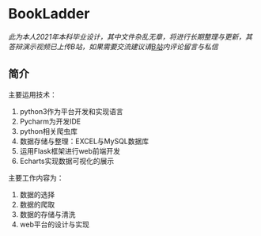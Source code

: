 # BookLadder
_此为本人2021年本科毕业设计，其中文件杂乱无章，将进行长期整理与更新，其答辩演示视频已上传B站，如果需要交流建议请[B站](https://www.bilibili.com/video/BV1V34y1q7WF/)内评论留言与私信_

## 简介  
主要运用技术：  
1. python3作为平台开发和实现语言
2. Pycharm为开发IDE
3. python相关爬虫库
4. 数据存储与整理：EXCEL与MySQL数据库
5. 运用Flask框架进行web前端开发
6. Echarts实现数据可视化的展示

主要工作内容为：  
1. 数据的选择  
2. 数据的爬取
3. 数据的存储与清洗
4. web平台的设计与实现
